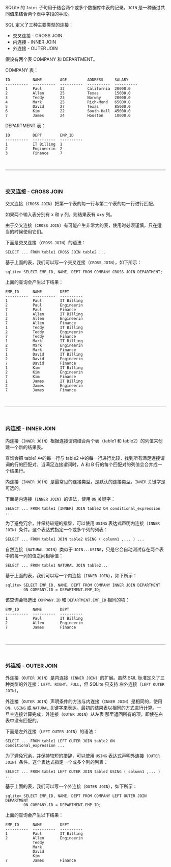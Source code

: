 SQLite 的 ``Joins`` 子句用于结合两个或多个数据库中表的记录。``JOIN`` 是一种通过共同值来结合两个表中字段的手段。

SQL 定义了三种主要类型的连接：
* 交叉连接 - CROSS JOIN
* 内连接 - INNER JOIN
* 外连接 - OUTER JOIN

假设有两个表 COMPANY 和 DEPARTMENT。

COMPANY 表：
```
ID          NAME        AGE         ADDRESS     SALARY
----------  ----------  ----------  ----------  ----------
1           Paul        32          California  20000.0
2           Allen       25          Texas       15000.0
3           Teddy       23          Norway      20000.0
4           Mark        25          Rich-Mond   65000.0
5           David       27          Texas       85000.0
6           Kim         22          South-Hall  45000.0
7           James       24          Houston     10000.0
```

DEPARTMENT 表：
```
ID          DEPT        EMP_ID
----------  ----------  ----------
1           IT Billing  1
2           Engineerin  2
3           Finance     7
```


<br>
<hr>
<br>


### 交叉连接 - CROSS JOIN

交叉连接（``CROSS JOIN``）把第一个表的每一行与第二个表的每一行进行匹配。

如果两个输入表分别有 x 和 y 列，则结果表有 x+y 列。

由于交叉连接（``CROSS JOIN``）有可能产生非常大的表，使用时必须谨慎，只在适当的时候使用它们。

下面是交叉连接（``CROSS JOIN``）的语法：
```
SELECT ... FROM table1 CROSS JOIN table2 ...
```

基于上面的表，我们可以写一个交叉连接（``CROSS JOIN``），如下所示：
```
sqlite> SELECT EMP_ID, NAME, DEPT FROM COMPANY CROSS JOIN DEPARTMENT;
```

上面的查询会产生以下结果：
```
EMP_ID      NAME        DEPT
----------  ----------  ----------
1           Paul        IT Billing
2           Paul        Engineerin
7           Paul        Finance
1           Allen       IT Billing
2           Allen       Engineerin
7           Allen       Finance
1           Teddy       IT Billing
2           Teddy       Engineerin
7           Teddy       Finance
1           Mark        IT Billing
2           Mark        Engineerin
7           Mark        Finance
1           David       IT Billing
2           David       Engineerin
7           David       Finance
1           Kim         IT Billing
2           Kim         Engineerin
7           Kim         Finance
1           James       IT Billing
2           James       Engineerin
7           James       Finance
```


<br>
<hr>
<br>


### 内连接 - INNER JOIN

内连接（``INNER JOIN``）根据连接谓词结合两个表（table1 和 table2）的列值来创建一个新的结果表。

查询会把 table1 中的每一行与 table2 中的每一行进行比较，找到所有满足连接谓词的行的匹配对。当满足连接谓词时，A 和 B 行的每个匹配对的列值会合并成一个结果行。

内连接（``INNER JOIN``）是最常见的连接类型，是默认的连接类型。``INNER`` 关键字是可选的。

下面是内连接（``INNER JOIN``）的语法，使用 ``ON`` 关键字：
```
SELECT ... FROM table1 [INNER] JOIN table2 ON conditional_expression ...
```

为了避免冗余，并保持较短的措辞，可以使用 ``USING`` 表达式声明内连接（``INNER JOIN``）条件。这个表达式指定一个或多个列的列表：
```
SELECT ... FROM table1 JOIN table2 USING ( column1 ,... ) ...
```

自然连接（``NATURAL JOIN``）类似于 ``JOIN...USING``，只是它会自动测试存在两个表中的每一列的值之间相等值：
```
SELECT ... FROM table1 NATURAL JOIN table2...
```

基于上面的表，我们可以写一个内连接（``INNER JOIN``），如下所示：
```
sqlite> SELECT EMP_ID, NAME, DEPT FROM COMPANY INNER JOIN DEPARTMENT
        ON COMPANY.ID = DEPARTMENT.EMP_ID;
```

该查询会筛选出 ``COMPANY.ID`` 和 ``DEPARTMENT.EMP_ID`` 相同的项：
```
EMP_ID      NAME        DEPT
----------  ----------  ----------
1           Paul        IT Billing
2           Allen       Engineerin
7           James       Finance
```


<br>
<hr>
<br>


### 外连接 - OUTER JOIN

外连接（``OUTER JOIN``）是内连接（``INNER JOIN``）的扩展。虽然 SQL 标准定义了三种类型的外连接：``LEFT``、``RIGHT``、``FULL``，但 SQLite 只支持 左外连接（``LEFT OUTER JOIN``）。

外连接（``OUTER JOIN``）声明条件的方法与内连接（``INNER JOIN``）是相同的，使用 ``ON``、``USING`` 或 ``NATURAL`` 关键字来表达。最初的结果表以相同的方式进行计算。一旦主连接计算完成，外连接（``OUTER JOIN``）从左表 那里返回所有的项，即使在右表中没有匹配的。

下面是左外连接（``LEFT OUTER JOIN``）的语法：
```
SELECT ... FROM table1 LEFT OUTER JOIN table2 ON conditional_expression ...
```

为了避免冗余，并保持较短的措辞，可以使用 ``USING`` 表达式声明外连接（``OUTER JOIN``）条件。这个表达式指定一个或多个列的列表：
```
SELECT ... FROM table1 LEFT OUTER JOIN table2 USING ( column1 ,... ) ...
```

基于上面的表，我们可以写一个外连接（``OUTER JOIN``），如下所示：
```
sqlite> SELECT EMP_ID, NAME, DEPT FROM COMPANY LEFT OUTER JOIN DEPARTMENT
        ON COMPANY.ID = DEPARTMENT.EMP_ID;
```

上面的查询会产生以下结果：
```
EMP_ID      NAME        DEPT
----------  ----------  ----------
1           Paul        IT Billing
2           Allen       Engineerin
            Teddy
            Mark
            David
            Kim
7           James       Finance
```
